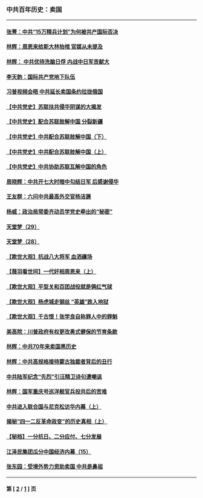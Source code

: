 ### 中共百年历史：卖国
---
#### [张菁：中共“15万精兵计划”为何被共产国际否决](../../pages/nf1176117/n13967677.md) 
#### [林辉：周恩来给斯大林抬棺 官媒从未提及](../../pages/nf1176117/n13961173.md) 
#### [林辉： 中共优待洗脑日俘 内战中日军贡献大](../../pages/nf1176117/n13624644.md) 
#### [李天韵：国际共产党地下队伍](../../pages/nf1176117/n13611808.md) 
#### [习普视频会晤 中共延长卖国条约拉拢俄国](../../pages/nf1176117/n13060971.md) 
#### [【中共党史】苏联扶共侵华阴谋的大揭发](../../pages/nf1176117/n13056050.md) 
#### [【中共党史】配合苏联肢解中国 分裂新疆](../../pages/nf1176117/n13040700.md) 
#### [【中共党史】中共配合苏联肢解中国（下）](../../pages/nf1176117/n13035660.md) 
#### [【中共党史】中共配合苏联肢解中国（上）](../../pages/nf1176117/n13030262.md) 
#### [【中共党史】中共协助苏联瓦解中国的角色](../../pages/nf1176117/n13018109.md) 
#### [周晓辉：中共开七大时暗中勾结日军 后感谢侵华](../../pages/nf1176117/n12921960.md) 
#### [王友群：六问中共最高外交官杨洁篪](../../pages/nf1176117/n12836495.md) 
#### [杨威：政治局常委齐动员学党史牵出的“秘密”](../../pages/nf1176117/n12764642.md) 
#### [天堂梦（29）](../../pages/nf1176117/n12408465.md) 
#### [天堂梦（28）](../../pages/nf1176117/n12408309.md) 
#### [【欺世大观】抗战八大将军 血洒疆场](../../pages/nf1176117/n12357044.md) 
#### [【薇羽看世间】一代奸相周恩来（上）](../../pages/nf1176117/n12401109.md) 
#### [【欺世大观】平型关和百团战役就是俩红气球](../../pages/nf1176117/n12359157.md) 
#### [【欺世大观】杨虎城走钢丝 “英雄”跌入地狱](../../pages/nf1176117/n12358840.md) 
#### [【欺世大观】千古恨！张学良自称罪人中的罪魁](../../pages/nf1176117/n12358629.md) 
#### [美高院：川普政府有权更改奥式健保的节育条款](../../pages/nf1176117/n12242171.md) 
#### [林辉：中共70年来卖国黑历史](../../pages/nf1176117/n11552181.md) 
#### [林辉：中共高规格接待蒙古独裁者背后的丑行](../../pages/nf1176117/n11225005.md) 
#### [中共陆军纪念“先烈”引汪精卫诗句遭嘲讽](../../pages/nf1176117/n11153345.md) 
#### [林辉：国军重庆号巡洋舰官兵投共后的苦难](../../pages/nf1176117/n10997801.md) 
#### [中共进入联合国与尼克松访华内幕（上）](../../pages/nf1176117/n10138788.md) 
#### [揭秘“四一二反革命政变”的历史真相（上）](../../pages/nf1176117/n9996650.md) 
#### [【秘档】一分抗日、二分应付、七分发展](../../pages/nf1176117/n9331484.md) 
#### [江泽民集团瓜分中国经济内幕（15）](../../pages/nf1176117/n9268584.md) 
#### [张东园：受境外势力资助卖国 中共是鼻祖](../../pages/nf1176117/n9272480.md) 

---
#### 第 [ [2](./2.md) / [1](./1.md) ] 页
